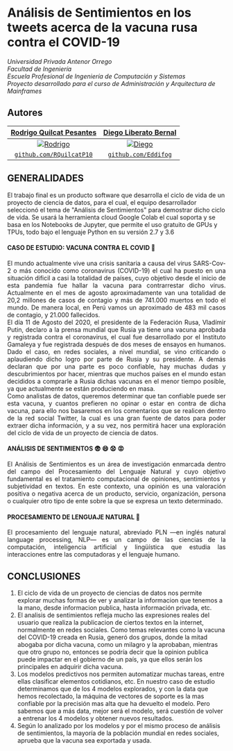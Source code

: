 # Análisis de Sentimientos en los tweets acerca de la vacuna rusa contra el COVID-19

_Universidad Privada Antenor Orrego_
<br>
_Facultad de Ingeniería_
<br>
_Escuela Profesional de Ingeniería de Computación y Sistemas_
<br>
_Proyecto desarrollado para el curso de Administración y Arquitectura de Mainframes_

## Autores
| <a href="https://github.com/RQuilcatP10" target="_blank">**Rodrigo Quilcat Pesantes**</a>  | <a href="https://github.com/Eddifog" target="_blank">**Diego Liberato Bernal**</a> |
| :---: |:---:|
| [![Rodrigo](https://github.com/RQuilcatP10.png?size=200)](https://github.com/RQuilcatP10.png?size=50) | [![Diego](https://github.com/eddifog.png?size=200)](http://fvcproductions.com)  |
| <a href="http://github.com/RQuilcatP10" target="_blank">`github.com/RQuilcatP10`</a> | <a href="http://github.com/Eddifog" target="_blank">`github.com/Eddifog`</a> |

## GENERALIDADES
El trabajo final es un producto software que desarrolla el ciclo de vida de un proyecto de ciencia de datos, para el cual, el equipo desarrollador seleccionó el tema de "Análisis de Sentimientos" para demostrar dicho ciclo de vida.
Se usará la herramienta cloud Google Colab el cual soporta y se basa en los Notebooks de Jupyter, que permite el uso gratuito de GPUs y TPUs, todo bajo el lenguaje Python en su versión 2.7 y 3.6
#### CASO DE ESTUDIO: VACUNA CONTRA EL COVID :microscope:
<p style='text-align: justify;'> El mundo actualmente vive una crisis sanitaria a causa del virus SARS-Cov-2 o más conocido como coronavirus (COVID-19) el cual ha puesto en una situación dificil a casi la totalidad de países, cuyo objetivo desde el inicio de esta pandemia fue hallar la vacuna para contrarrestar dicho virus. Actualmente en el mes de agosto aproximadamente van una totalidad de 20,2 millones de casos de contagio y más de 741.000 muertos en todo el mundo. De manera local, en Perú vamos un aproximado de 483 mil casos de contagio, y 21.000 fallecidos. <br> El día 11 de Agosto del 2020, el presidente de la Federación Rusa, Vladímir Putin, declaro a la prensa mundial que Rusia ya tiene una vacuna aprobada y registrada contra el coronavirus, el cual fue desarrollado por el Instituto Gamaleya y fue registrada después de dos meses de ensayos en humanos. Dado el caso, en redes sociales, a nivel mundial, se vino criticando o aplaudiendo dicho logro por parte de Rusia y su presidente. A demás declaran que por una parte es poco confiable, hay muchas dudas y descubrimientos por hacer, mientras que muchos países en el mundo estan decididos a comprarle a Rusia dichas vacunas en el menor tiempo posible, ya que actualmente se están produciendo en masa.<br> Como analistas de datos, queremos determinar que tan confiable puede ser esta vacuna, y cuantos prefieren no opinar o estar en contra de dicha vacuna, para ello nos basaremos en los comentarios que se realicen dentro de la red social Twitter, la cual es una gran fuente de datos para poder extraer dicha información, y a su vez, nos permitirá hacer una exploración del ciclo de vida de un proyecto de ciencia de datos.</p>

#### ANÁLISIS DE SENTIMIENTOS :fearful: :smile: :anguished: :rage:
<p style='text-align: justify;'> El Análisis de Sentimientos es un área de investigación enmarcada dentro del campo del Procesamiento del Lenguaje Natural y cuyo objetivo fundamental es el tratamiento computacional de opiniones, sentimientos y subjetividad en textos. En este contexto, una opinión es una valoración positiva o negativa acerca de un producto, servicio, organización, persona o cualquier otro tipo de ente sobre la que se expresa un texto determinado.</p>

#### PROCESAMIENTO DE LENGUAJE NATURAL :speech_balloon:
<p style='text-align: justify;'>El procesamiento del lenguaje natural, abreviado PLN​​ —en inglés natural language processing, NLP— es un campo de las ciencias de la computación, inteligencia artificial y lingüística que estudia las interacciones entre las computadoras y el lenguaje humano.</p>

## CONCLUSIONES 

1. El ciclo de vida de un proyecto de ciencias de datos nos permite explorar muchas formas de ver y analizar la informacion que tenemos a la mano, desde informacion publica, hasta información privada, etc.
2. El analisis de sentimientos refleja mucho las expresiones reales del usuario que realiza la publicacion de ciertos textos en la internet, normalmente en redes sociales. Como temas relevantes como la vacuna del COVID-19 creada en Rusia, generó dos grupos, donde la mitad abogaba por dicha vacuna, como un milagro y la aprobaban, mientras que otro grupo no, entonces se podría decir que la opinion publica puede impactar en el gobierno de un país, ya que ellos serán los principales en adquirir dicha vacuna.
3. Los modelos predictivos nos permiten automatizar muchas tareas, entre ellas clasificar elementos cotidianos, etc. En nuestro caso de estudio determinamos que de los 4 modelos explorados, y con la data que hemos recolectado, la máquina de vectores de soporte es la mas confiable por la precisión mas alta que ha devuelto el modelo. Pero sabemos que a más data, mejor será el modelo, será cuestión de volver a entrenar los 4 modelos y obtener nuevos resultados.
4. Según lo analizado por los modelos y por el mismo proceso de análisis de sentimientos, la mayoría de la población mundial en redes sociales, aprueba que la vacuna sea exportada y usada.
